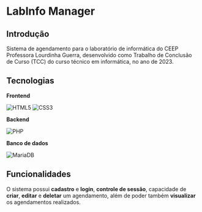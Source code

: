 # LabInfo Manager

## Introdução

Sistema de agendamento para o laboratório de informática do CEEP Professora Lourdinha Guerra, desenvolvido como Trabalho de Conclusão de Curso (TCC) do curso técnico em informática, no ano de 2023.

## Tecnologias

**Frontend**

![HTML5](https://img.shields.io/badge/HTML5-E34F26?style=for-the-badge&logo=html5&logoColor=white)
![CSS3](https://img.shields.io/badge/CSS3-1572B6?style=for-the-badge&logo=css3&logoColor=white)

**Backend**

![PHP](https://img.shields.io/badge/PHP-777BB4?style=for-the-badge&logo=php&logoColor=white)

**Banco de dados**

![MariaDB](https://img.shields.io/badge/MariaDB-003545?style=for-the-badge&logo=mariadb&logoColor=white)

## Funcionalidades

O sistema possui **cadastro** e **login**, **controle de sessão**, capacidade de **criar**, **editar** e **deletar** um agendamento, além de poder também **visualizar** os agendamentos realizados.
